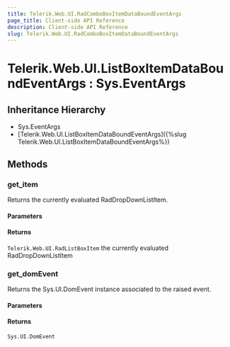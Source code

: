```yaml
---
title: Telerik.Web.UI.RadComboBoxItemDataBoundEventArgs
page_title: Client-side API Reference
description: Client-side API Reference
slug: Telerik.Web.UI.RadComboBoxItemDataBoundEventArgs
---
```


# Telerik.Web.UI.ListBoxItemDataBoundEventArgs : Sys.EventArgs 

## Inheritance Hierarchy

* Sys.EventArgs
* [Telerik.Web.UI.ListBoxItemDataBoundEventArgs]({%slug Telerik.Web.UI.ListBoxItemDataBoundEventArgs%})

## Methods

###  get_item

Returns the currently evaluated RadDropDownListItem.

#### Parameters

#### Returns

`Telerik.Web.UI.RadListBoxItem` the currently evaluated RadDropDownListItem


###  get_domEvent

Returns the Sys.UI.DomEvent instance associated to the raised event.

#### Parameters

#### Returns

`Sys.UI.DomEvent` 


